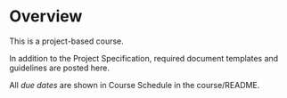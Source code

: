 # Overview
This is a project-based course. 

In addition to the Project Specification, required document templates and guidelines are posted here. 

All *due dates* are shown in Course Schedule in the course/README.  
